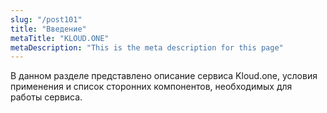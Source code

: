 ```yaml
---
slug: "/post101"
title: "Введение"
metaTitle: "KLOUD.ONE"
metaDescription: "This is the meta description for this page"
---
```


В данном разделе представлено описание сервиса Kloud.one, условия применения и список сторонних компонентов, необходимых для работы сервиса.
